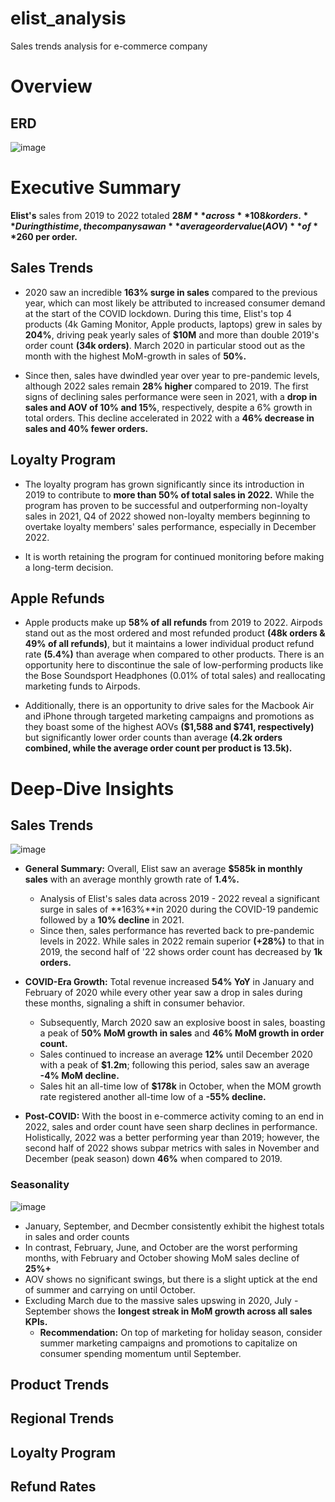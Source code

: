 # elist_analysis
Sales trends analysis for e-commerce company

# Overview

## ERD
![image](https://github.com/user-attachments/assets/ff5b4e02-d6c0-4ad6-b3b2-b36308c46e24)

# Executive Summary
**Elist's** sales from 2019 to 2022 totaled **$28M** across **108k orders.** During this time, the company saw an **average order value (AOV)** of **$260 per order.**
## Sales Trends
- 2020 saw an incredible **163% surge in sales** compared to the previous year, which can most likely be attributed to increased consumer demand at the start of the COVID lockdown. During this time, Elist's top 4 products (4k Gaming Monitor, Apple products, laptops) grew in sales by **204%**, driving peak yearly sales of **$10M** and more than double 2019's order count **(34k orders)**. March 2020 in particular stood out as the month with the highest MoM-growth in sales of **50%.**

- Since then, sales have dwindled year over year to pre-pandemic levels, although 2022 sales remain **28% higher** compared to 2019. The first signs of declining sales performance were seen in 2021, with a **drop in sales and AOV of 10% and 15%**, respectively, despite a 6% growth in total orders. This decline accelerated in 2022 with a **46% decrease in sales and 40% fewer orders.**

## Loyalty Program
- The loyalty program has grown significantly since its introduction in 2019 to contribute to **more than 50% of total sales in 2022.** While the program has proven to be successful and outperforming non-loyalty sales in 2021, Q4 of 2022 showed non-loyalty members beginning to overtake loyalty members' sales performance, especially in December 2022.

- It is worth retaining the program for continued monitoring before making a long-term decision.

## Apple Refunds
- Apple products make up **58% of all refunds** from 2019 to 2022. Airpods stand out as the most ordered and most refunded product **(48k orders & 49% of all refunds)**, but it maintains a lower individual product refund rate **(5.4%)** than average when compared to other products. There is an opportunity here to discontinue the sale of low-performing products like the Bose Soundsport Headphones (0.01% of total sales) and reallocating marketing funds to Airpods.

- Additionally, there is an opportunity to drive sales for the Macbook Air and iPhone through targeted marketing campaigns and promotions as they boast some of the highest AOVs **($1,588 and $741, respectively)** but significantly lower order counts than average **(4.2k orders combined, while the average order count per product is 13.5k).**

# Deep-Dive Insights
## Sales Trends
![image](https://github.com/user-attachments/assets/dd1efcae-3983-4314-adc3-bf47db9ad885)
- **General Summary:** Overall, Elist saw an average **$585k in monthly sales** with an average monthly growth rate of **1.4%.**
    - Analysis of Elist's sales data across 2019 - 2022 reveal a significant surge in sales of **163%**in 2020 during the COVID-19 pandemic followed by a **10% decline** in 2021.
    - Since then, sales performance has reverted back to pre-pandemic levels in 2022. While sales in 2022 remain superior **(+28%)** to that in 2019, the second half of '22 shows order count has decreased by **1k orders.**

- **COVID-Era Growth:** Total revenue increased **54% YoY** in January and February of 2020 while every other year saw a drop in sales during these months, signaling a shift in consumer behavior.
    - Subsequently, March 2020 saw an explosive boost in sales, boasting a peak of **50% MoM growth in sales** and **46% MoM growth in order count.**
    - Sales continued to increase an average **12%** until December 2020 with a peak of **$1.2m**; following this period, sales saw an average **-4% MoM decline.**
    - Sales hit an all-time low of **$178k** in October, when the MOM growth rate registered another all-time low of a **-55% decline.**

- **Post-COVID:** With the boost in e-commerce activity coming to an end in 2022, sales and order count have seen sharp declines in performance. Holistically, 2022 was a better performing year than 2019; however, the second half of 2022 shows subpar metrics with sales in November and December (peak season) down **46%** when compared to 2019.

### Seasonality
![image](https://github.com/user-attachments/assets/f7bd0bca-f322-4cda-8729-aa5430d97bce)
- January, September, and Decmber consistently exhibit the highest totals in sales and order counts
- In contrast, February, June, and October are the worst performing months, with February and October showing MoM sales decline of **25%+**
- AOV shows no significant swings, but there is a slight uptick at the end of summer and carrying on until October.
- Excluding March due to the massive sales upswing in 2020, July - September shows the **longest streak in MoM growth across all sales KPIs.**
    - **Recommendation:** On top of marketing for holiday season, consider summer marketing campaigns and promotions to capitalize on consumer spending momentum until September.
## Product Trends
## Regional Trends
## Loyalty Program
## Refund Rates
